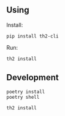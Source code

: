 ## Using

Install:

```commandline
pip install th2-cli
```

Run:

```commandline
th2 install
```

## Development

```
poetry install
poetry shell
```

```commandline
th2 install
```